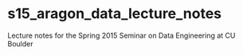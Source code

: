 # s15_aragon_data_lecture_notes
Lecture notes for the Spring 2015 Seminar on Data Engineering at CU Boulder
